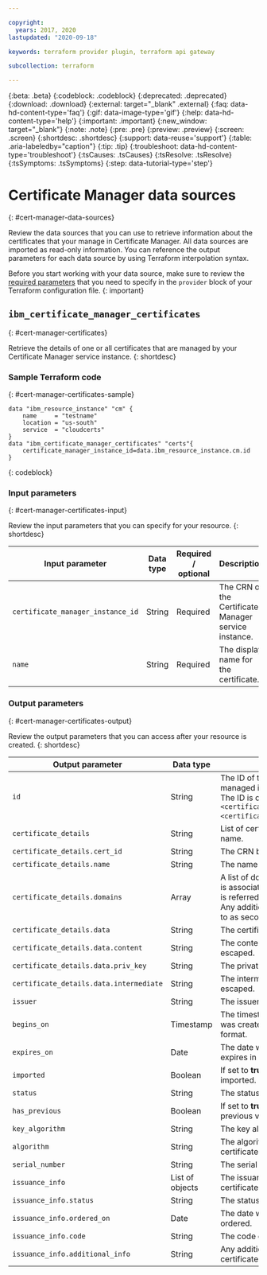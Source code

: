 ```yaml
---

copyright:
  years: 2017, 2020
lastupdated: "2020-09-18"

keywords: terraform provider plugin, terraform api gateway

subcollection: terraform

---
```


{:beta: .beta}
{:codeblock: .codeblock}
{:deprecated: .deprecated}
{:download: .download}
{:external: target="_blank" .external}
{:faq: data-hd-content-type='faq'}
{:gif: data-image-type='gif'}
{:help: data-hd-content-type='help'}
{:important: .important}
{:new_window: target="_blank"}
{:note: .note}
{:pre: .pre}
{:preview: .preview}
{:screen: .screen}
{:shortdesc: .shortdesc}
{:support: data-reuse='support'}
{:table: .aria-labeledby="caption"}
{:tip: .tip}
{:troubleshoot: data-hd-content-type='troubleshoot'}
{:tsCauses: .tsCauses}
{:tsResolve: .tsResolve}
{:tsSymptoms: .tsSymptoms}
{:step: data-tutorial-type='step'}


# Certificate Manager data sources
{: #cert-manager-data-sources}

Review the data sources that you can use to retrieve information about the certificates that your manage in Certificate Manager. All data sources are imported as read-only information. You can reference the output parameters for each data source by using Terraform interpolation syntax.

Before you start working with your data source, make sure to review the [required parameters](/docs/terraform?topic=terraform-provider-reference#required-parameters) that you need to specify in the `provider` block of your Terraform configuration file. 
{: important}



## `ibm_certificate_manager_certificates`
{: #cert-manager-certificates}

Retrieve the details of one or all certificates that are managed by your Certificate Manager service instance. 
{: shortdesc}

### Sample Terraform code
{: #cert-manager-certificates-sample}

```
data "ibm_resource_instance" "cm" {
    name     = "testname"
    location = "us-south"
    service  = "cloudcerts"
}
data "ibm_certificate_manager_certificates" "certs"{
    certificate_manager_instance_id=data.ibm_resource_instance.cm.id
}
```
{: codeblock}

### Input parameters
{: #cert-manager-certificates-input}

Review the input parameters that you can specify for your resource. 
{: shortdesc}

| Input parameter | Data type | Required / optional | Description |
| ------------- |-------------| ----- | -------------- |
|`certificate_manager_instance_id`|String|Required|The CRN of the Certificate Manager service instance. |
|`name`|String|Required|The display name for the certificate.|

### Output parameters
{: #cert-manager-certificates-output}

Review the output parameters that you can access after your resource is created. 
{: shortdesc}

| Output parameter | Data type | Description |
| ------------- |-------------| -------------- |
|`id`|String|The ID of the certificate that is managed in Certificate Manager. The ID is composed of `<certificate_manager_instance_ID>:<certificate_ID>`. |
|`certificate_details`|String|List of certificates for the provided name. |
|`certificate_details.cert_id`|String|The CRN based certificate ID. |
|`certificate_details.name`|String|The name of the certificate. | 
|`certificate_details.domains`|Array|A list of domains that the certificate is associated with. The first domain is referred to as the primary domain. Any additional domains are referred to as secondary domains.|
|`certificate_details.data`|String|The certificate data. |
|`certificate_details.data.content`|String|The content of certificate data, escaped. |
|`certificate_details.data.priv_key`|String|The private key data, escaped. |
|`certificate_details.data.intermediate`|String| The intermediate certificate data, escaped.|
|`issuer`|String|The issuer of the certificate.|
|`begins_on`|Timestamp|The timestamp when the certificate was created in Unix epoch time format.| 
|`expires_on`|Date|The date when the certificate expires in Unix epoch time format.|
|`imported`|Boolean|If set to **true**, the certificate is imported. |
|`status`|String|The status of the certificate.|
|`has_previous`|Boolean|If set to **true**, the certificate has a previous version.| 
|`key_algorithm`|String|The key algorithm of the certificate. |
|`algorithm`|String|The algorithm that is used for the certificate.| 
|`serial_number`|String|The serial number of the certificate.|
|`issuance_info`|List of objects|The issuance information of the certificate.| 
|`issuance_info.status`|String|The status of the certificate.|
|`issuance_info.ordered_on`|Date|The date when the certificate was ordered.|
|`issuance_info.code`|String|The code of the certificate.|
|`issuance_info.additional_info`|String|Any additional information for the certificate.| 

